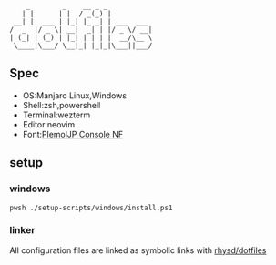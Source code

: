         _        _    __ _ _
       | |      | |  / _(_) |
     __| |  ___ | |_| |_ _| | ___  ___
    /  _  |/ _ \| __|  _| | |/ _ \/ __|
    | (_| | (_) | |_| | | | |  __/\__ \
     \____|\___/ \__|_| |_|_|\___||___/

## Spec
* OS:Manjaro Linux,Windows
* Shell:zsh,powershell
* Terminal:wezterm
* Editor:neovim
* Font:[PlemolJP Console NF](https://github.com/yuru7/PlemolJP)

## setup

### windows
`pwsh ./setup-scripts/windows/install.ps1` 

### linker
All configuration files are linked as symbolic links with [rhysd/dotfiles](https://github.com/rhysd/dotfiles) 
